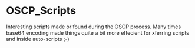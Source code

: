 # OSCP_Scripts
Interesting scripts made or found during the OSCP process.
Many times base64 encoding made things quite a bit more effecient for xferring scripts and inside auto-scripts ;-)
